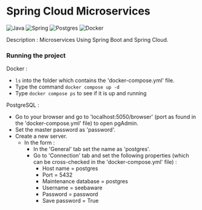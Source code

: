 # Spring Cloud Microservices

![Java](https://img.shields.io/badge/java-%23ED8B00.svg?style=for-the-badge&logo=java&logoColor=white)
![Spring](https://img.shields.io/badge/spring-%236DB33F.svg?style=for-the-badge&logo=spring&logoColor=white)
![Postgres](https://img.shields.io/badge/postgres-%23316192.svg?style=for-the-badge&logo=postgresql&logoColor=white)
![Docker](https://img.shields.io/badge/docker-%230db7ed.svg?style=for-the-badge&logo=docker&logoColor=white)

Description : Microservices Using Spring Boot and Spring Cloud.

<h3>Running the project</h3>

Docker :

- `ls` into the folder which contains the 'docker-compose.yml' file.
- Type the command `docker compose up -d`
- Type `docker compose ps` to see if it is up and running

PostgreSQL :

- Go to your browser and go to 'localhost:5050/browser' (port as found in the 'docker-compose.yml' file) to open pgAdmin. 
- Set the master password as 'password'.
- Create a new server.
  - In the form :
    - In the 'General' tab set the name as 'postgres'.
    - Go to 'Connection' tab and set the following properties (which can be cross-checked in the 'docker-compose.yml' file) :
      - Host name = postgres
      - Port = 5432
      - Maintenance database = postgres 
      - Username = seebaware
      - Password = password
      - Save password = True


